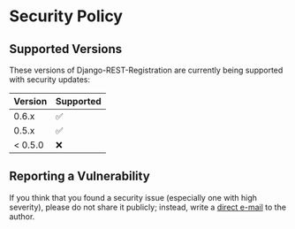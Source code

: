 # Security Policy

## Supported Versions

These versions of Django-REST-Registration are
currently being supported with security updates:

| Version | Supported          |
| ------- | ------------------ |
| 0.6.x   | :white_check_mark: |
| 0.5.x   | :white_check_mark: |
| < 0.5.0 | :x:                |

## Reporting a Vulnerability

If you think that you found a security issue (especially one with high severity), please do not share it publicly; instead, write a [direct e-mail](mailto:apragacz@o2.pl) to the author.
